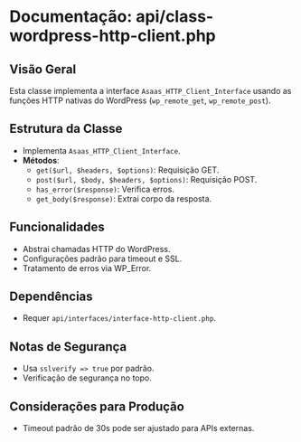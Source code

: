 # Documentação: api/class-wordpress-http-client.php

## Visão Geral
Esta classe implementa a interface `Asaas_HTTP_Client_Interface` usando as funções HTTP nativas do WordPress (`wp_remote_get`, `wp_remote_post`).

## Estrutura da Classe
- Implementa `Asaas_HTTP_Client_Interface`.
- **Métodos**:
  - `get($url, $headers, $options)`: Requisição GET.
  - `post($url, $body, $headers, $options)`: Requisição POST.
  - `has_error($response)`: Verifica erros.
  - `get_body($response)`: Extrai corpo da resposta.

## Funcionalidades
- Abstrai chamadas HTTP do WordPress.
- Configurações padrão para timeout e SSL.
- Tratamento de erros via WP_Error.

## Dependências
- Requer `api/interfaces/interface-http-client.php`.

## Notas de Segurança
- Usa `sslverify => true` por padrão.
- Verificação de segurança no topo.

## Considerações para Produção
- Timeout padrão de 30s pode ser ajustado para APIs externas.